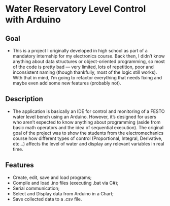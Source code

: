 # Water Reservatory Level Control with Arduino

## Goal
  * This is a project I originally developed in high school as part of a mandatory internship for my electronics course.
    Back then, I didn’t know anything about data structures or object-oriented programming, so most of the code is pretty bad
     — very limited, lots of repetition, poor and inconsistent naming (though thankfully, most of the logic still works). With that in mind,
    I’m going to refactor everything that needs fixing and maybe even add some new features (probably not).

## Description
  * The application is basically an IDE for control and monitoring of a FESTO water level bench using an Arduino. However, it’s designed for users
    who aren’t expected to know anything about programming (aside from basic math operators and the idea of sequential execution). The original goal of
    the project was to show the students from the electromechanics course how different types of control (Proportional, Integral, Derivative, etc...)
    affects the level of water and display any relevant variables in real time.

## Features
  * Create, edit, save and load programs;
  * Compile and load .ino files (executing .bat via C#);
  * Serial communication;
  * Select and Display data from Arduino in a Chart;
  * Save collected data to a .csv file. 